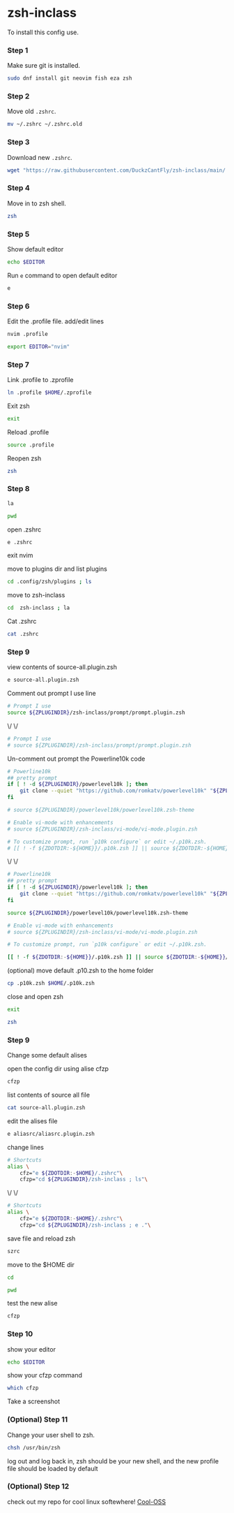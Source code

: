 # zsh-inclass

To install this config use.

### Step 1

Make sure git is installed.

```bash
sudo dnf install git neovim fish eza zsh
```

### Step 2

Move old `.zshrc`.

```bash
mv ~/.zshrc ~/.zshrc.old

```

### Step 3

Download new `.zshrc`.

```bash
wget "https://raw.githubusercontent.com/DuckzCantFly/zsh-inclass/main/.zshrc"
```

### Step 4

Move in to zsh shell.

```bash
zsh
```

### Step 5 

Show default editor

```bash
echo $EDITOR
```

Run `e` command to open default editor

```bash
e
```

### Step 6

Edit the .profile file. add/edit lines

```bash
nvim .profile
```

```bash
export EDITOR="nvim"
```

### Step 7

Link .profile to .zprofile

```bash
ln .profile $HOME/.zprofile
```

Exit zsh

```bash
exit
```

Reload .profile


```bash
source .profile
```

Reopen zsh

```bash
zsh
```

### Step 8

```bash
la
```

```bash
pwd
```

open .zshrc

```bash
e .zshrc
```

exit nvim

move to plugins dir and list plugins

```bash
cd .config/zsh/plugins ; ls
```

move to zsh-inclass

```bash
cd  zsh-inclass ; la
```

Cat .zshrc

```bash
cat .zshrc
```

### Step 9

view contents of source-all.plugin.zsh

```bash
e source-all.plugin.zsh
```

Comment out prompt I use line
```bash
# Prompt I use 
source ${ZPLUGINDIR}/zsh-inclass/prompt/prompt.plugin.zsh
```
\\/ \\/
```bash
# Prompt I use 
# source ${ZPLUGINDIR}/zsh-inclass/prompt/prompt.plugin.zsh
```

Un-comment out prompt the Powerline10k code

```bash
# Powerline10k
## pretty prompt
if [ ! -d ${ZPLUGINDIR}/powerlevel10k ]; then
	git clone --quiet "https://github.com/romkatv/powerlevel10k" "${ZPLUGINDIR}/powerlevel10k"
fi

# source ${ZPLUGINDIR}/powerlevel10k/powerlevel10k.zsh-theme

# Enable vi-mode with enhancements
# source ${ZPLUGINDIR}/zsh-inclass/vi-mode/vi-mode.plugin.zsh

# To customize prompt, run `p10k configure` or edit ~/.p10k.zsh.
# [[ ! -f ${ZDOTDIR:-${HOME}}/.p10k.zsh ]] || source ${ZDOTDIR:-${HOME}}/.p10k.zsh
```
\\/ \\/

```bash
# Powerline10k
## pretty prompt
if [ ! -d ${ZPLUGINDIR}/powerlevel10k ]; then
	git clone --quiet "https://github.com/romkatv/powerlevel10k" "${ZPLUGINDIR}/powerlevel10k"
fi

source ${ZPLUGINDIR}/powerlevel10k/powerlevel10k.zsh-theme

# Enable vi-mode with enhancements
# source ${ZPLUGINDIR}/zsh-inclass/vi-mode/vi-mode.plugin.zsh

# To customize prompt, run `p10k configure` or edit ~/.p10k.zsh.

[[ ! -f ${ZDOTDIR:-${HOME}}/.p10k.zsh ]] || source ${ZDOTDIR:-${HOME}}/.p10k.zsh
```

(optional) move default .p10.zsh to the home folder

```bash
cp .p10k.zsh $HOME/.p10k.zsh
```

close and open zsh

```bash
exit
```

```bash
zsh
```

### Step 9

Change some default alises

open the config dir using alise cfzp


```bash
cfzp
```

list contents of source all file

```bash
cat source-all.plugin.zsh
```

edit the alises file
```bash
e aliasrc/aliasrc.plugin.zsh
```

change lines

```bash
# Shortcuts
alias \
	cfz="e ${ZDOTDIR:-$HOME}/.zshrc"\
	cfzp="cd ${ZPLUGINDIR}/zsh-inclass ; ls"\
```
\\/ \\/
```bash
# Shortcuts
alias \
	cfz="e ${ZDOTDIR:-$HOME}/.zshrc"\
	cfzp="cd ${ZPLUGINDIR}/zsh-inclass ; e ."\
```

save file and reload zsh 

```bash
szrc
```

move to the $HOME dir

```bash
cd
```

```bash
pwd
```

test the new alise

```bash
cfzp
```

### Step 10

show your editor

```bash
echo $EDITOR
```

show your cfzp command

```bash
which cfzp
```

Take a screenshot

### (Optional) Step 11

Change your user shell to zsh. 

```bash
chsh /usr/bin/zsh
```

log out and log back in, zsh should be your new shell, and the new profile file should be loaded by default


### (Optional) Step 12

check out my repo for cool linux softewhere!
[Cool-OSS](https://github.com/DuckzCantFly/Cool-OSS)
